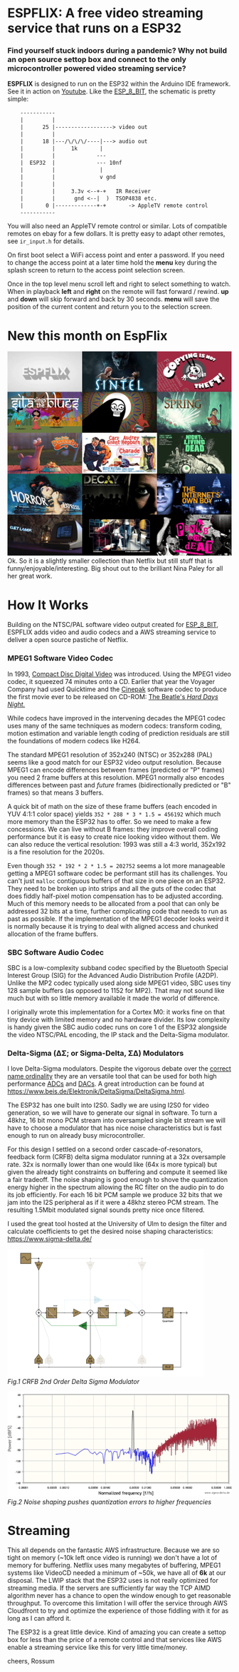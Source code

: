 # ESPFLIX: A free video streaming service that runs on a ESP32

### Find yourself stuck indoors during a pandemic? Why not build an open source settop box and connect to the only microcontroller powered video streaming service?

**ESPFLIX** is designed to run on the ESP32 within the Arduino IDE framework. See it in action on [Youtube](https://www.youtube.com/watch?v=qFRkfeuTUrU). Like the [ESP_8_BIT](https://rossumblog.com/2020/05/10/130/), the schematic is pretty simple:

```
    -----------
    |         |
    |      25 |------------------> video out
    |         |
    |      18 |---/\/\/\/----|---> audio out
    |         |     1k       |
    |         |             ---
    |  ESP32  |             --- 10nf
    |         |              |
    |         |              v gnd
    |         |
    |         |     3.3v <--+-+   IR Receiver
    |         |      gnd <--|  )  TSOP4838 etc.
    |       0 |-------------+-+       -> AppleTV remote control
    -----------

```

You will also need an AppleTV remote control or similar. Lots of compatible remotes on ebay for a few dollars. It is pretty easy to adapt other remotes, see ```ir_input.h``` for details.

On first boot select a WiFi access point and enter a password. If you need to change the access point at a later time hold the **menu** key during the splash screen to return to the access point selection screen.

Once in the top level menu scroll left and right to select something to watch. When in playback **left** and **right** on the remote will fast forward / rewind. **up** and **down** will skip forward and back by 30 seconds. **menu** will save the position of the current content and return you to the selection screen.


# New this month on EspFlix
![Posters of Lineup](img/lineup.jpg)
Ok. So it is a slightly smaller collection than Netflix but still stuff that is funny/enjoyable/interesting. Big shout out to the brilliant Nina Paley for all her great work.


# How It Works
Building on the NTSC/PAL software video output created for [ESP_8_BIT](https://rossumblog.com/2020/05/10/130/), ESPFLIX adds video and audio codecs and a AWS streaming service to deliver a open source pastiche of Netflix.

### MPEG1 Software Video Codec
In 1993, [Compact Disc Digital Video](https://en.wikipedia.org/wiki/Video_CD) was introduced. Using the MPEG1 video codec, it squeezed 74 minutes onto a CD. Earlier that year the Voyager Company had used Quicktime and the [Cinepak](https://en.wikipedia.org/wiki/Cinepak) software codec to produce the first movie ever to be released on CD-ROM: [The Beatle's *Hard Days Night.*](https://www.nytimes.com/1993/04/13/science/personal-computers-at-last-a-movie-fits-on-a-cd-rom-disk.html)

While codecs have improved in the intervening decades the MPEG1 codec uses many of the same techniques as modern codecs: transform coding, motion estimation and variable length coding of prediction residuals are still the foundations of modern codecs like H264.

The standard MPEG1 resolution of 352x240 (NTSC) or 352x288 (PAL) seems like a good match for our ESP32 video output resolution. Because MPEG1 can encode differences between frames (predicted or "P" frames) you need 2 frame buffers at this resolution. MPEG1 normally also encodes differences between past and *future* frames (bidirectionally predicted or "B" frames) so that means 3 buffers.

A quick bit of math on the size of these frame buffers (each encoded in YUV 4:1:1 color space) yields ```352 * 288 * 3 * 1.5 = 456192``` which much more memory than the ESP32 has to offer. So we need to make a few concessions. We can live without B frames: they improve overall coding performance but it is easy to create nice looking video without them. We can also reduce the vertical resolution: 1993 was still a 4:3 world, 352x192 is a fine resolution for the 2020s.

Even though ```352 * 192 * 2 * 1.5 = 202752``` seems a lot more manageable getting a MPEG1 software codec be performant still has its challenges. You can't just ```malloc``` contiguous buffers of that size in one piece on an ESP32. They need to be broken up into strips and all the guts of the codec that does fiddly half-pixel motion compensation has to be adjusted according. Much of this memory needs to be allocated from a pool that can only be addressed 32 bits at a time, further complicating code that needs to run as past as possible. If the implementation of the MPEG1 decoder looks weird it is normally because it is trying to deal with aligned access and chunked allocation of the frame buffers.

### SBC Software Audio Codec
SBC is a low-complexity subband codec specified by the Bluetooth Special Interest Group (SIG) for the Advanced Audio Distribution Profile (A2DP). Unlike the MP2 codec typically used along side MPEG1 video, SBC uses tiny 128 sample buffers (as opposed to 1152 for MP2). That may not sound like much but with so little memory available it made the world of difference.

I originally wrote this implementation for a Cortex M0: it works fine on that tiny device with limited memory and no hardware divider. Its low complexity is handy given the SBC audio codec runs on core 1 of the ESP32 alongside the video NTSC/PAL encoding, the IP stack and the Delta-Sigma modulator.

### Delta-Sigma (ΔΣ; or Sigma-Delta, ΣΔ) Modulators
I love Delta-Sigma modulators. Despite the vigorous debate over the [correct name ordinality](https://www.laphamsquarterly.org/rivalry-feud/crack) they are an versatile tool that can be used for both high performance [ADCs](https://hackaday.com/2016/07/07/tearing-into-delta-sigma-adcs-part-1/) and [DACs](https://en.wikipedia.org/wiki/Direct_Stream_Digital). A great introduction can be found at https://www.beis.de/Elektronik/DeltaSigma/DeltaSigma.html.

The ESP32 has one built into I2S0. Sadly we are using I2S0 for video generation, so we will have to generate our signal in software. To turn a 48khz, 16 bit mono PCM stream into oversampled single bit stream we will have to choose a modulator that has nice noise characteristics but is fast enough to run on already busy microcontroller.

For this design I settled on a second order cascade-of-resonators, feedback form (CRFB) delta sigma modulator running at a 32x oversample rate. 32x is normally lower than one would like (64x is more typical) but given the already tight constraints on buffering and compute it seemed like a fair tradeoff. The noise shaping is good enough to shove the quantization energy higher in the spectrum allowing the RC filter on the audio pin to do its job efficiently. For each 16 bit PCM sample we produce 32 bits that we jam into the I2S peripheral as if it were a 48khz stereo PCM stream. The resulting 1.5Mbit modulated signal sounds pretty nice once filtered.

I used the great tool hosted at the University of Ulm to design the filter and calculate coefficients to get the desired noise shaping characteristics: https://www.sigma-delta.de/  

![Delta Sigma Design](img/ds.png)  
*Fig.1 CRFB 2nd Order Delta Sigma Modulator*

![Frequency Response](img/ds_simulation.png)  
*Fig.2 Noise shaping pushes quantization errors to higher frequencies*

# Streaming
This all depends on the fantastic AWS infrastructure. Because we are so tight on memory (~10k left once video is running) we don't have a lot of memory for buffering. Netflix uses many megabytes of buffering, MPEG1 systems like VideoCD needed a minimum of ~50k, we have all of **6k** at our disposal. The LWIP stack that the ESP32 uses is not really optimized for streaming media. If the servers are sufficiently far way the TCP AIMD algorithm never has a chance to open the window enough to get reasonable throughput. To overcome this limitation I will offer the service through AWS Cloudfront to try and optimize the experience of those fiddling with it for as long as I can afford it.

The ESP32 is a great little device. Kind of amazing you can create a settop box for less than the price of a remote control and that services like AWS enable a streaming service like this for very little time/money.

cheers,
Rossum